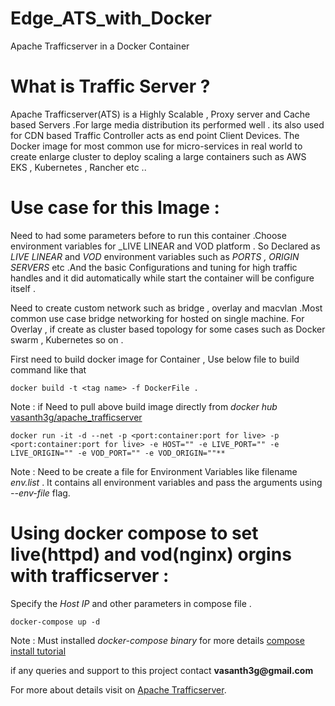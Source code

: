 # Edge_ATS_with_Docker
Apache Trafficserver in a Docker Container

# What is Traffic Server ?
Apache Trafficserver(ATS) is a Highly Scalable , Proxy server and Cache based Servers .For large media distribution its performed well . its also used for CDN based Traffic Controller acts as end point Client Devices. The Docker image for most common use for micro-services in real world to create enlarge cluster to deploy scaling a large containers such as AWS EKS , Kubernetes , Rancher etc ..

# Use case for this Image :

Need to had some parameters before to run this container .Choose environment variables for _LIVE LINEAR and VOD platform . So Declared as _LIVE LINEAR_ and _VOD_ environment variables such as _PORTS , ORIGIN SERVERS_ etc .And the basic Configurations and tuning for high traffic handles and it did automatically while start the container will be configure itself .

Need to create custom network such as bridge , overlay and macvlan .Most common use case bridge networking for hosted on single machine. For Overlay , if create as cluster based topology  for some cases  such as Docker swarm , Kubernetes so on .

First need to build docker image for Container , Use below file to build command like that

```
docker build -t <tag name> -f DockerFile . 
```
Note : if Need to pull above build image directly  from _docker hub_ [vasanth3g/apache_trafficserver](https://hub.docker.com/r/vasanth3g/apache_trafficserver)

```
docker run -it -d --net -p <port:container:port for live> -p <port:container:port for live> -e HOST="" -e LIVE_PORT="" -e LIVE_ORIGIN="" -e VOD_PORT="" -e VOD_ORIGIN=""**
```

Note : Need to be create a file for Environment Variables like filename _env.list_ . It contains all environment variables and pass the arguments using _--env-file_ flag.

# Using docker compose to set live(httpd) and vod(nginx) orgins with trafficserver :

Specify the _Host IP_ and other parameters in compose file .

```
docker-compose up -d 
```
Note : Must installed _docker-compose binary_ for more details [compose install tutorial](https://docs.docker.com/compose/install/)

if any queries and support to this project contact __vasanth3g@gmail.com__

For more about details visit on [Apache Trafficserver](https://docs.trafficserver.apache.org/).

